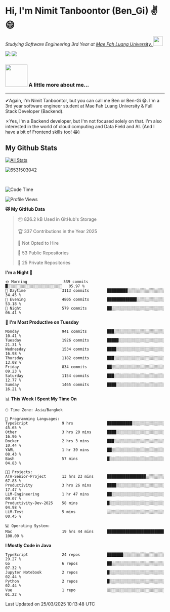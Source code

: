 # Hi, I'm Nimit Tanboontor (Ben_Gi) ✌😄
<p><em>Studying Software Engineering 3rd Year at <a href="https://en.mfu.ac.th/home.html"> Mae Fah Luang University.
</a><img src="https://media.giphy.com/media/WUlplcMpOCEmTGBtBW/giphy.gif" width="30"> </em></p>


[![](https://img.shields.io/badge/linkedin-%230077B5.svg?style=for-the-badge&logo=linkedin)]([https://www.linkedin.com/in/thanaphoom-babparn/](https://www.linkedin.com/in/nimit-tanbooutor-798139246/))
[![](https://img.shields.io/badge/Medium-12100E?style=for-the-badge&logo=medium&logoColor=white)](https://medium.com/@nimittanbooutor)

### <img src="https://media.giphy.com/media/VgCDAzcKvsR6OM0uWg/giphy.gif" width="70"> A little more about me...  

<hr> <!-- Horizontal line -->

&#10004;Again, I'm Nimit Tanboontor, but you can call me Ben or Ben-Gi 😁. I'm a 3rd year software engineer student at Mae Fah Luang University & Full Stack Developer (Backend).

&#10007;Yes, I'm a Backend developer, but I'm not focused solely on that. I'm also interested in the world of cloud computing and Data Field and AI. (And I have a bit of Frontend skills too! 😂)


## My Github Stats

[![All Stats](https://github-readme-stats.vercel.app/api?username=6531503042&show_icons=true&theme=algolia)](https://github.com/6531503042)

<p><img align="center" src="https://github-readme-streak-stats.herokuapp.com/?user=6531503042&" alt="6531503042" /></p>

<br />


<!--START_SECTION:waka-->
![Code Time](http://img.shields.io/badge/Code%20Time-397%20hrs%2026%20mins-blue)

![Profile Views](http://img.shields.io/badge/Profile%20Views-4-blue)

**🐱 My GitHub Data** 

> 📦 826.2 kB Used in GitHub's Storage 
 > 
> 🏆 337 Contributions in the Year 2025
 > 
> 🚫 Not Opted to Hire
 > 
> 📜 53 Public Repositories 
 > 
> 🔑 25 Private Repositories 
 > 
**I'm a Night 🦉** 

```text
🌞 Morning                539 commits         █░░░░░░░░░░░░░░░░░░░░░░░░   05.97 % 
🌆 Daytime                3113 commits        █████████░░░░░░░░░░░░░░░░   34.45 % 
🌃 Evening                4805 commits        █████████████░░░░░░░░░░░░   53.18 % 
🌙 Night                  579 commits         ██░░░░░░░░░░░░░░░░░░░░░░░   06.41 % 
```
📅 **I'm Most Productive on Tuesday** 

```text
Monday                   941 commits         ███░░░░░░░░░░░░░░░░░░░░░░   10.41 % 
Tuesday                  1926 commits        █████░░░░░░░░░░░░░░░░░░░░   21.31 % 
Wednesday                1534 commits        ████░░░░░░░░░░░░░░░░░░░░░   16.98 % 
Thursday                 1182 commits        ███░░░░░░░░░░░░░░░░░░░░░░   13.08 % 
Friday                   834 commits         ██░░░░░░░░░░░░░░░░░░░░░░░   09.23 % 
Saturday                 1154 commits        ███░░░░░░░░░░░░░░░░░░░░░░   12.77 % 
Sunday                   1465 commits        ████░░░░░░░░░░░░░░░░░░░░░   16.21 % 
```


📊 **This Week I Spent My Time On** 

```text
🕑︎ Time Zone: Asia/Bangkok

💬 Programming Languages: 
TypeScript               9 hrs               ███████████░░░░░░░░░░░░░░   45.65 % 
Other                    3 hrs 20 mins       ████░░░░░░░░░░░░░░░░░░░░░   16.96 % 
Docker                   2 hrs 3 mins        ███░░░░░░░░░░░░░░░░░░░░░░   10.44 % 
YAML                     1 hr 39 mins        ██░░░░░░░░░░░░░░░░░░░░░░░   08.43 % 
Bash                     57 mins             █░░░░░░░░░░░░░░░░░░░░░░░░   04.83 % 

🐱‍💻 Projects: 
ATA-Senior-Project       13 hrs 23 mins      █████████████████░░░░░░░░   67.83 % 
Productivity             3 hrs 26 mins       ████░░░░░░░░░░░░░░░░░░░░░   17.47 % 
LLM-Engineering          1 hr 47 mins        ██░░░░░░░░░░░░░░░░░░░░░░░   09.07 % 
Productivity-Dev-2025    58 mins             █░░░░░░░░░░░░░░░░░░░░░░░░   04.98 % 
LLM-Test                 5 mins              ░░░░░░░░░░░░░░░░░░░░░░░░░   00.45 % 

💻 Operating System: 
Mac                      19 hrs 44 mins      █████████████████████████   100.00 % 
```

**I Mostly Code in Java** 

```text
TypeScript               24 repos            ███████░░░░░░░░░░░░░░░░░░   29.27 % 
Go                       6 repos             ██░░░░░░░░░░░░░░░░░░░░░░░   07.32 % 
Jupyter Notebook         2 repos             █░░░░░░░░░░░░░░░░░░░░░░░░   02.44 % 
Python                   2 repos             █░░░░░░░░░░░░░░░░░░░░░░░░   02.44 % 
Vue                      1 repo              ░░░░░░░░░░░░░░░░░░░░░░░░░   01.22 % 
```




 Last Updated on 25/03/2025 10:13:48 UTC
<!--END_SECTION:waka-->
